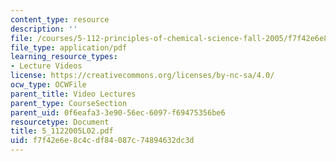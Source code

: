 ```yaml
---
content_type: resource
description: ''
file: /courses/5-112-principles-of-chemical-science-fall-2005/f7f42e6e8c4cdf84087c74894632dc3d_5_1122005L02.pdf
file_type: application/pdf
learning_resource_types:
- Lecture Videos
license: https://creativecommons.org/licenses/by-nc-sa/4.0/
ocw_type: OCWFile
parent_title: Video Lectures
parent_type: CourseSection
parent_uid: 0f6eafa3-3e90-56ec-6097-f69475356be6
resourcetype: Document
title: 5_1122005L02.pdf
uid: f7f42e6e-8c4c-df84-087c-74894632dc3d
---
```

